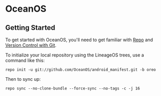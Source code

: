 OceanOS
===========

Getting Started
---------------

To get started with OceanOS, you'll need to get
familiar with [Repo](https://source.android.com/source/using-repo.html) and [Version Control with Git](https://source.android.com/source/version-control.html).

To initialize your local repository using the LineageOS trees, use a command like this:

    repo init -u git://github.com/OceanOS/android_manifest.git -b oreo

Then to sync up:

    repo sync --no-clone-bundle --force-sync --no-tags -c -j 16
